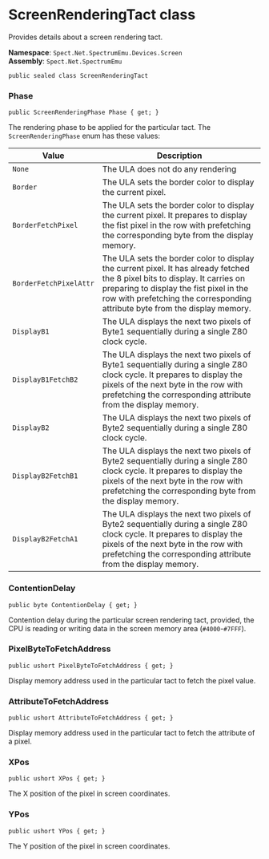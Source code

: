 # ScreenRenderingTact class

Provides details about a screen rendering tact.

__Namespace__: `Spect.Net.SpectrumEmu.Devices.Screen`  
__Assembly__: `Spect.Net.SpectrumEmu`

```CSharp
public sealed class ScreenRenderingTact
```

### Phase

```CSharp
public ScreenRenderingPhase Phase { get; }
```

The rendering phase to be applied for the particular tact. The `ScreenRenderingPhase` enum
has these values:

Value | Description
------|------------
`None` | The ULA does not do any rendering
`Border` | The ULA sets the border color to display the current pixel.
`BorderFetchPixel` | The ULA sets the border color to display the current pixel. It prepares to display the fist pixel in the row with prefetching the corresponding byte from the display memory.
`BorderFetchPixelAttr` | The ULA sets the border color to display the current pixel. It has already fetched the 8 pixel bits to display. It carries on preparing to display the fist pixel in the row with prefetching the corresponding attribute byte from the display memory.
`DisplayB1` | The ULA displays the next two pixels of Byte1 sequentially during a single Z80 clock cycle.
`DisplayB1FetchB2` | The ULA displays the next two pixels of Byte1 sequentially during a single Z80 clock cycle. It prepares to display the pixels of the next byte in the row with prefetching the corresponding attribute from the display memory.
`DisplayB2` | The ULA displays the next two pixels of Byte2 sequentially during a single Z80 clock cycle.
`DisplayB2FetchB1` | The ULA displays the next two pixels of Byte2 sequentially during a single Z80 clock cycle. It prepares to display the pixels of the next byte in the row with prefetching the corresponding byte from the display memory.
`DisplayB2FetchA1` | The ULA displays the next two pixels of Byte2 sequentially during a single Z80 clock cycle. It prepares to display the pixels of the next byte in the row with prefetching the corresponding attribute from the display memory.

### ContentionDelay

```CSharp
public byte ContentionDelay { get; }
```

Contention delay during the particular screen rendering tact, provided, the CPU is reading 
or writing data in the screen memory area (`#4000`-`#7FFF`).

### PixelByteToFetchAddress

```CSharp
public ushort PixelByteToFetchAddress { get; }
```

Display memory address used in the particular tact to fetch the pixel value.

### AttributeToFetchAddress

```CSharp
public ushort AttributeToFetchAddress { get; }
```

Display memory address used in the particular tact to fetch the attribute of a pixel.

### XPos

```CSharp
public ushort XPos { get; }
```

The X position of the pixel in screen coordinates.

### YPos

```CSharp
public ushort YPos { get; }
```

The Y position of the pixel in screen coordinates.

